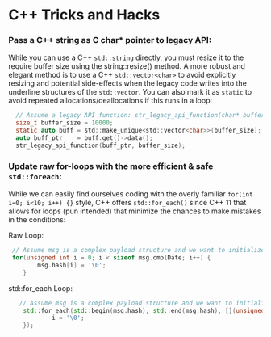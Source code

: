 # C++ Tricks and Hacks

### Pass a C++ string as C char* pointer to legacy API:

While you can use a C++ `std::string` directly, you must resize it to the require buffer size using the string::resize() method.
A more robust and elegant method is to use a C++ `std::vector<char>` to avoid explicitly resizing and potential side-effects when the legacy code writes into the underline structures of the `std::vector`.
You can also mark it as `static` to avoid repeated allocations/deallocations if this runs in a loop:

``` C
  // Assume a legacy API function: str_legacy_api_function(char* buffer, size_t buffer_size)
  size_t buffer_size = 10000;
  static auto buff = std::make_unique<std::vector<char>>(buffer_size);
  auto buff_ptr    = buff.get()->data();
  str_legacy_api_function(buff_ptr, buffer_size);
```

### Update raw for-loops with the more efficient & safe `std::foreach`:

While we can easily find ourselves coding with the overly familiar `for(int i=0; i<10; i++) {}` style, C++ offers `std::for_each()` since C++ 11 that allows for loops (pun intended) that minimize the chances to make mistakes in the conditions: 

Raw Loop:
``` cpp
 // Assume msg is a complex payload structure and we want to initialize an array in field hash
 for(unsigned int i = 0; i < sizeof msg.cmplDate; i++) {
        msg.hash[i] = '\0';
    }
```

std::for_each Loop:
``` cpp
   // Assume msg is a complex payload structure and we want to initialize an array in field hash
    std::for_each(std::begin(msg.hash), std::end(msg.hash), [](unsigned int i) {
            i = '\0';
    });
```

